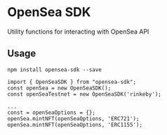 # OpenSea SDK
Utility functions for interacting with OpenSea API

## Usage

`npm install opensea-sdk --save`

```
import { OpenSeaSDK } from "opensea-sdk";
const openSea = new OpenSeaSDK();
const openSeaTestnet = new OpenSeaSDK('rinkeby');

...
const = openSeaOptions = {};
openSea.mintNFT(openSeaOptions, 'ERC721');
openSea.mintNFT(openSeaOptions, 'ERC1155');
```
